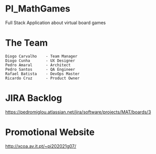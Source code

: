 # PI_MathGames

Full Stack Application about virtual board games

# The Team
    Diogo Carvalho	  - Team Manager
 	Diogo Cunha       - UX Designer
 	Pedro Amaral	  - Architect
 	Pedro Santos	  - QA Engineer
	Rafael Batista	  - DevOps Master
	Ricardo Cruz	  - Product Owner

# JIRA Backlog

https://pedromiglou.atlassian.net/jira/software/projects/MAT/boards/3

# Promotional Website

http://xcoa.av.it.pt/~pi202021g07/
